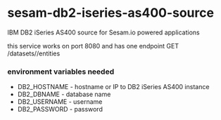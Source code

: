 # sesam-db2-iseries-as400-source
IBM DB2 iSeries AS400 source for Sesam.io powered applications

this service works on port 8080 and has one endpoint GET /datasets/<TABLE NAME>/entities

### environment variables needed
* DB2_HOSTNAME - hostname or IP to DB2 iSeries AS400 instance 
* DB2_DBNAME - database name 
* DB2_USERNAME - username
* DB2_PASSWORD - password
